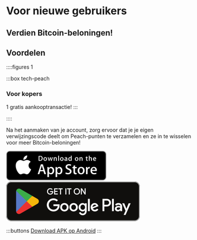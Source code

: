 # Voor nieuwe gebruikers

## Verdien Bitcoin-beloningen!

## Voordelen

::::figures 1

:::box tech-peach

### Voor kopers

1 gratis aankooptransactie!
:::

::::

Na het aanmaken van je account, zorg ervoor dat je je eigen verwijzingscode deelt om Peach-punten te verzamelen en ze in te wisselen voor meer Bitcoin-beloningen!

<div>
  <div class="md:flex items-center justify-center">
    <a href="https://testflight.apple.com/join/wfSPFEWG"><img class="h-180px md:h-90px" src="/img/home/download-on-the-app-store.svg" alt="Downloaden in de App Store"></a>
    <a class="md:ml-4" href="https://play.google.com/store/apps/details?id=com.peachbitcoin.peach.mainnet"><img class="h-180px md:h-90px" src="/img/home/get-it-on-google-play.svg" alt="Downloaden in de Google Play Store"></a>
  </div>

:::buttons
[Download APK op Android](/apk/)
:::

</div>
